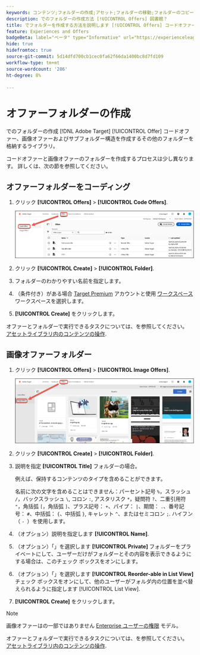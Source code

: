 ```yaml
---
keywords: コンテンツ;フォルダーの作成;アセット;フォルダーの移動;フォルダーのコピー;フォルダーの削除;フォルダーのダウンロード;フォルダー
description: でのフォルダーの作成方法 [!UICONTROL Offers] 図書館？
title: でフォルダーを作成する方法を説明します [!UICONTROL Offers] コードオファー、画像オファーおよび他のフォルダーを保持するライブラリ。
feature: Experiences and Offers
badgeBeta: label="ベータ" type="Informative" url="https://experienceleague.adobe.com/docs/target/using/introduction/intro.html?lang=ja#beta newtab=true" tooltip=" [!DNL Adobe Target] のベータ版機能とは"
hide: true
hidefromtoc: true
source-git-commit: 5d14dfd700cb1cec0fa62f66da1400bc8d7fd109
workflow-type: tm+mt
source-wordcount: '286'
ht-degree: 8%

---
```


# オファーフォルダーの作成

でのフォルダーの作成 [!DNL Adobe Target] [!UICONTROL Offer] コードオファー、画像オファーおよびサブフォルダー構造を作成するその他のフォルダーを格納するライブラリ。

コードオファーと画像オファーのフォルダーを作成するプロセスは少し異なります。 詳しくは、次の節を参照してください。

## オファーフォルダーをコーディング

1. クリック **[!UICONTROL Offers]** > **[!UICONTROL Code Offers]**.

   ![「コードオファー」タブ](/help/main/c-experiences/c-manage-content/assets/code-offers-tab-new.png)

1. クリック **[!UICONTROL Create]** > **[!UICONTROL Folder]**.

1. フォルダーのわかりやすい名前を指定します。

1. （条件付き）がある場合 [Target Premium](/help/main/c-intro/intro.md#premium) アカウントと使用 [ワークスペース](/help/main/administrating-target/c-user-management/property-channel/properties-overview.md##section_B82EB409B67C4D9D9D20CE30E48DB1DC)ワークスペースを選択します。

1. **[!UICONTROL Create]** をクリックします。

オファーとフォルダーで実行できるタスクについては、を参照してください。 [アセットライブラリ内のコンテンツの操作](/help/main/c-experiences/c-manage-content/assets-working.md).

## 画像オファーフォルダー

1. クリック **[!UICONTROL Offers]** > **[!UICONTROL Image Offers]**.

   ![「画像オファー」タブ](/help/main/c-experiences/c-manage-content/assets/image-offers-tab-new.png)

1. クリック **[!UICONTROL Create]** > **[!UICONTROL Folder]**.
1. 説明を指定 **[!UICONTROL Title]** フォルダーの場合。

   例えば、保持するコンテンツのタイプを含めることができます。

   名前に次の文字を含めることはできません：パーセント記号 `%`，スラッシュ `/`，バックスラッシュ `\`, コロン `:`, アスタリスク `*`，疑問符 `?`、二重引用符 `"`，角括弧 `[`，角括弧 `]`、プラス記号： `+`、パイプ： `|`、期間： `.`、番号記号： `#`、中括弧： `{`、中括弧 `}`, キャレット `^`、またはセミコロン `;`. ハイフン（ `- `）を使用します。

1. （オプション）説明を指定します **[!UICONTROL Name]**.
1. （オプション）「」を選択します **[!UICONTROL Private]** フォルダーをプライベートにして、ユーザーだけがフォルダーとその内容を表示できるようにする場合は、このチェック ボックスをオンにします。

1. （オプション）「」を選択します **[!UICONTROL Reorder-able in List View]** チェック ボックスをオンにして、他のユーザーがフォルダ内の位置を並べ替えられるように指定します [!UICONTROL List View].

1. **[!UICONTROL Create]** をクリックします。

>[!NOTE]
>
>画像オファーはの一部ではありません [Enterprise ユーザーの権限](/help/main/administrating-target/c-user-management/property-channel/property-channel.md) モデル。

オファーとフォルダーで実行できるタスクについては、を参照してください。 [アセットライブラリ内のコンテンツの操作](/help/main/c-experiences/c-manage-content/assets-working.md).